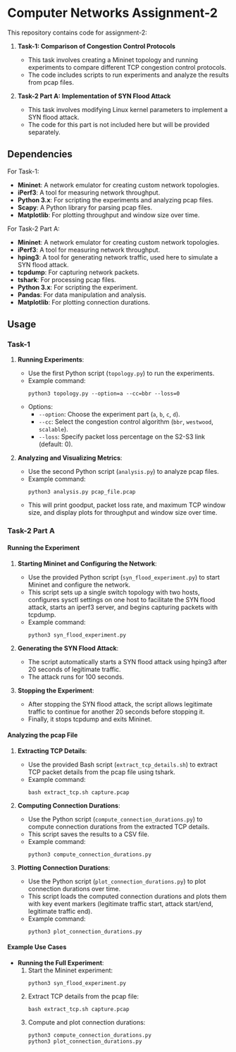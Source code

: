 # Computer Networks Assignment-2

This repository contains code for assignment-2:

1. **Task-1: Comparison of Congestion Control Protocols**
   - This task involves creating a Mininet topology and running experiments to compare different TCP congestion control protocols.
   - The code includes scripts to run experiments and analyze the results from pcap files.

2. **Task-2 Part A: Implementation of SYN Flood Attack**
   - This task involves modifying Linux kernel parameters to implement a SYN flood attack.
   - The code for this part is not included here but will be provided separately.

## Dependencies

For Task-1:

- **Mininet**: A network emulator for creating custom network topologies.
- **iPerf3**: A tool for measuring network throughput.
- **Python 3.x**: For scripting the experiments and analyzing pcap files.
- **Scapy**: A Python library for parsing pcap files.
- **Matplotlib**: For plotting throughput and window size over time.

For Task-2 Part A:

- **Mininet**: A network emulator for creating custom network topologies.
- **iPerf3**: A tool for measuring network throughput.
- **hping3**: A tool for generating network traffic, used here to simulate a SYN flood attack.
- **tcpdump**: For capturing network packets.
- **tshark**: For processing pcap files.
- **Python 3.x**: For scripting the experiment.
- **Pandas**: For data manipulation and analysis.
- **Matplotlib**: For plotting connection durations.

## Usage

### Task-1

1. **Running Experiments**:
   - Use the first Python script (`topology.py`) to run the experiments.
   - Example command:
     ```
     python3 topology.py --option=a --cc=bbr --loss=0
     ```
   - Options:
     - `--option`: Choose the experiment part (`a`, `b`, `c`, `d`).
     - `--cc`: Select the congestion control algorithm (`bbr`, `westwood`, `scalable`).
     - `--loss`: Specify packet loss percentage on the S2-S3 link (default: 0).

2. **Analyzing and Visualizing Metrics**:
   - Use the second Python script (`analysis.py`) to analyze pcap files.
   - Example command:
     ```
     python3 analysis.py pcap_file.pcap
     ```
   - This will print goodput, packet loss rate, and maximum TCP window size, and display plots for throughput and window size over time.

### Task-2 Part A

#### Running the Experiment

1. **Starting Mininet and Configuring the Network**:
   - Use the provided Python script (`syn_flood_experiment.py`) to start Mininet and configure the network.
   - This script sets up a single switch topology with two hosts, configures sysctl settings on one host to facilitate the SYN flood attack, starts an iperf3 server, and begins capturing packets with tcpdump.
   - Example command:
     ```
     python3 syn_flood_experiment.py
     ```

2. **Generating the SYN Flood Attack**:
   - The script automatically starts a SYN flood attack using hping3 after 20 seconds of legitimate traffic.
   - The attack runs for 100 seconds.

3. **Stopping the Experiment**:
   - After stopping the SYN flood attack, the script allows legitimate traffic to continue for another 20 seconds before stopping it.
   - Finally, it stops tcpdump and exits Mininet.

#### Analyzing the pcap File

1. **Extracting TCP Details**:
   - Use the provided Bash script (`extract_tcp_details.sh`) to extract TCP packet details from the pcap file using tshark.
   - Example command:
     ```
     bash extract_tcp.sh capture.pcap
     ```

2. **Computing Connection Durations**:
   - Use the Python script (`compute_connection_durations.py`) to compute connection durations from the extracted TCP details.
   - This script saves the results to a CSV file.
   - Example command:
     ```
     python3 compute_connection_durations.py
     ```

3. **Plotting Connection Durations**:
   - Use the Python script (`plot_connection_durations.py`) to plot connection durations over time.
   - This script loads the computed connection durations and plots them with key event markers (legitimate traffic start, attack start/end, legitimate traffic end).
   - Example command:
     ```
     python3 plot_connection_durations.py
     ```

#### Example Use Cases

- **Running the Full Experiment**:
  1. Start the Mininet experiment:
     ```
     python3 syn_flood_experiment.py
     ```
  2. Extract TCP details from the pcap file:
     ```
     bash extract_tcp.sh capture.pcap
     ```
  3. Compute and plot connection durations:
     ```
     python3 compute_connection_durations.py
     python3 plot_connection_durations.py
     ```
